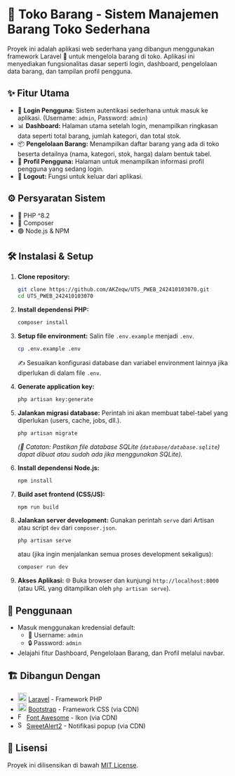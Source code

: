 # 🛒 Toko Barang - Sistem Manajemen Barang Toko Sederhana

Proyek ini adalah aplikasi web sederhana yang dibangun menggunakan framework Laravel 🚀 untuk mengelola barang di toko. Aplikasi ini menyediakan fungsionalitas dasar seperti login, dashboard, pengelolaan data barang, dan tampilan profil pengguna.

## ✨ Fitur Utama

* 🔑 **Login Pengguna:** Sistem autentikasi sederhana untuk masuk ke aplikasi. (Username: `admin`, Password: `admin`)
* 📊 **Dashboard:** Halaman utama setelah login, menampilkan ringkasan data seperti total barang, jumlah kategori, dan total stok.
* 📦 **Pengelolaan Barang:** Menampilkan daftar barang yang ada di toko beserta detailnya (nama, kategori, stok, harga) dalam bentuk tabel.
* 👤 **Profil Pengguna:** Halaman untuk menampilkan informasi profil pengguna yang sedang login.
* 🚪 **Logout:** Fungsi untuk keluar dari aplikasi.

## ⚙️ Persyaratan Sistem

* 🐘 PHP ^8.2
* 🎼 Composer
* 🟢 Node.js & NPM

## 🛠️ Instalasi & Setup

1.  **Clone repository:**
    ```bash
    git clone https://github.com/AKZeqw/UTS_PWEB_242410103070.git
    cd UTS_PWEB_242410103070
    ```

2.  **Install dependensi PHP:**
    ```bash
    composer install
    ```

3.  **Setup file environment:**
    Salin file `.env.example` menjadi `.env`.
    ```bash
    cp .env.example .env
    ```
    ✍️ Sesuaikan konfigurasi database dan variabel environment lainnya jika diperlukan di dalam file `.env`.

4.  **Generate application key:**
    ```bash
    php artisan key:generate
    ```

5.  **Jalankan migrasi database:**
    Perintah ini akan membuat tabel-tabel yang diperlukan (users, cache, jobs, dll.).
    ```bash
    php artisan migrate
    ```
    *(📝 Catatan: Pastikan file database SQLite (`database/database.sqlite`) dapat dibuat atau sudah ada jika menggunakan SQLite).*

6.  **Install dependensi Node.js:**
    ```bash
    npm install
    ```

7.  **Build aset frontend (CSS/JS):**
    ```bash
    npm run build
    ```

8.  **Jalankan server development:**
    Gunakan perintah `serve` dari Artisan atau script `dev` dari `composer.json`.
    ```bash
    php artisan serve
    ```
    atau (jika ingin menjalankan semua proses development sekaligus):
    ```bash
    composer run dev
    ```

9.  **Akses Aplikasi:**
    🌐 Buka browser dan kunjungi `http://localhost:8000` (atau URL yang ditampilkan oleh `php artisan serve`).

## 🚀 Penggunaan

* Masuk menggunakan kredensial default:
    * 👤 Username: `admin`
    * 🔒 Password: `admin`
* Jelajahi fitur Dashboard, Pengelolaan Barang, dan Profil melalui navbar.

## 🏗️ Dibangun Dengan

* <img src="https://raw.githubusercontent.com/laravel/art/master/logo-lockup/5%20SVG/2%20CMYK/1%20Full%20Color/laravel-logolockup-cmyk-red.svg" width="20" alt="Laravel Logo"> [Laravel](https://laravel.com/) - Framework PHP
* <img src="https://getbootstrap.com/docs/5.3/assets/brand/bootstrap-logo-shadow.png" width="20" alt="Bootstrap Logo"> [Bootstrap](https://getbootstrap.com/) - Framework CSS (via CDN)
* <img src="https://fontawesome.com/favicon.ico" width="16" alt="Font Awesome Logo"> [Font Awesome](https://fontawesome.com/) - Ikon (via CDN)
* <img src="https://sweetalert2.github.io/images/favicon.png" width="16" alt="SweetAlert2 Logo"> [SweetAlert2](https://sweetalert2.github.io/) - Notifikasi popup (via CDN)

## 📄 Lisensi

Proyek ini dilisensikan di bawah [MIT License](https://opensource.org/licenses/MIT).
